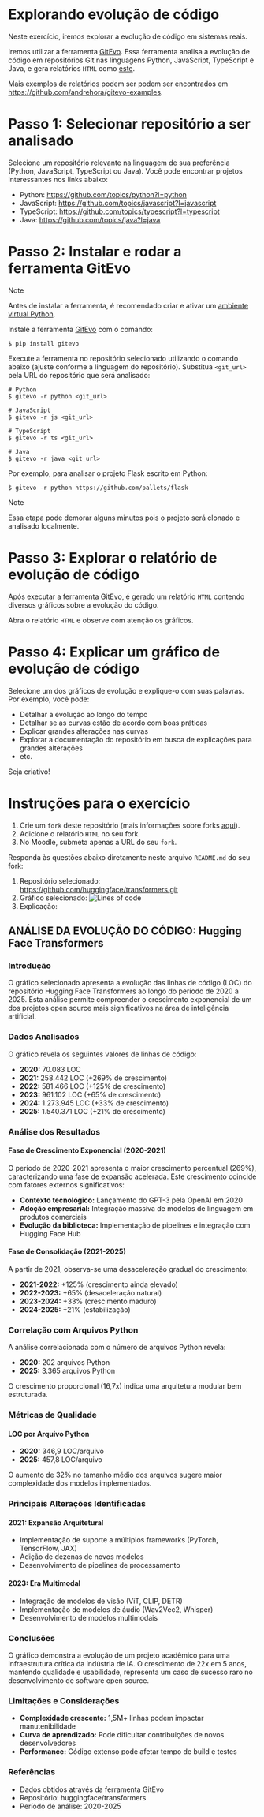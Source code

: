 # Explorando evolução de código

Neste exercício, iremos explorar a evolução de código em sistemas reais.

Iremos utilizar a ferramenta [GitEvo](https://github.com/andrehora/gitevo).
Essa ferramenta analisa a evolução de código em repositórios Git nas linguagens Python, JavaScript, TypeScript e Java, e gera relatórios `HTML` como [este](https://andrehora.github.io/gitevo-examples/python/pandas.html).

Mais exemplos de relatórios podem ser podem ser encontrados em https://github.com/andrehora/gitevo-examples.

# Passo 1: Selecionar repositório a ser analisado

Selecione um repositório relevante na linguagem de sua preferência (Python, JavaScript, TypeScript ou Java).
Você pode encontrar projetos interessantes nos links abaixo:

- Python: https://github.com/topics/python?l=python
- JavaScript: https://github.com/topics/javascript?l=javascript
- TypeScript: https://github.com/topics/typescript?l=typescript
- Java: https://github.com/topics/java?l=java

# Passo 2: Instalar e rodar a ferramenta GitEvo

> [!NOTE]
> Antes de instalar a ferramenta, é recomendado criar e ativar um [ambiente virtual Python](https://packaging.python.org/en/latest/guides/installing-using-pip-and-virtual-environments/#create-and-use-virtual-environments).

Instale a ferramenta [GitEvo](https://github.com/andrehora/gitevo) com o comando:

```
$ pip install gitevo
```

Execute a ferramenta no repositório selecionado utilizando o comando abaixo (ajuste conforme a linguagem do repositório).
Substitua `<git_url>` pela URL do repositório que será analisado:

```shell
# Python
$ gitevo -r python <git_url>

# JavaScript
$ gitevo -r js <git_url>

# TypeScript
$ gitevo -r ts <git_url>

# Java
$ gitevo -r java <git_url>
```

Por exemplo, para analisar o projeto Flask escrito em Python:

```
$ gitevo -r python https://github.com/pallets/flask
```

> [!NOTE]
> Essa etapa pode demorar alguns minutos pois o projeto será clonado e analisado localmente.

# Passo 3: Explorar o relatório de evolução de código

Após executar a ferramenta [GitEvo](https://github.com/andrehora/gitevo), é gerado um relatório `HTML` contendo diversos gráficos sobre a evolução do código.

Abra o relatório `HTML` e observe com atenção os gráficos.

# Passo 4: Explicar um gráfico de evolução de código

Selecione um dos gráficos de evolução e explique-o com suas palavras.
Por exemplo, você pode:

- Detalhar a evolução ao longo do tempo
- Detalhar se as curvas estão de acordo com boas práticas
- Explicar grandes alterações nas curvas
- Explorar a documentação do repositório em busca de explicações para grandes alterações
- etc.

Seja criativo!

# Instruções para o exercício

1. Crie um `fork` deste repositório (mais informações sobre forks [aqui](https://docs.github.com/pt/pull-requests/collaborating-with-pull-requests/working-with-forks/fork-a-repo)).
2. Adicione o relatório `HTML` no seu fork.
3. No Moodle, submeta apenas a URL do seu `fork`.

Responda às questões abaixo diretamente neste arquivo `README.md` do seu fork:

1. Repositório selecionado: https://github.com/huggingface/transformers.git
2. Gráfico selecionado: 
 ![Lines of code](image.png)
3. Explicação: 
## ANÁLISE DA EVOLUÇÃO DO CÓDIGO: Hugging Face Transformers

### Introdução

O gráfico selecionado apresenta a evolução das linhas de código (LOC) do repositório Hugging Face Transformers ao longo do período de 2020 a 2025. Esta análise permite compreender o crescimento exponencial de um dos projetos open source mais significativos na área de inteligência artificial.

### Dados Analisados

O gráfico revela os seguintes valores de linhas de código:
- **2020:** 70.083 LOC
- **2021:** 258.442 LOC (+269% de crescimento)
- **2022:** 581.466 LOC (+125% de crescimento)
- **2023:** 961.102 LOC (+65% de crescimento)
- **2024:** 1.273.945 LOC (+33% de crescimento)
- **2025:** 1.540.371 LOC (+21% de crescimento)

### Análise dos Resultados

#### Fase de Crescimento Exponencial (2020-2021)

O período de 2020-2021 apresenta o maior crescimento percentual (269%), caracterizando uma fase de expansão acelerada. Este crescimento coincide com fatores externos significativos:

- **Contexto tecnológico:** Lançamento do GPT-3 pela OpenAI em 2020
- **Adoção empresarial:** Integração massiva de modelos de linguagem em produtos comerciais
- **Evolução da biblioteca:** Implementação de pipelines e integração com Hugging Face Hub

#### Fase de Consolidação (2021-2025)

A partir de 2021, observa-se uma desaceleração gradual do crescimento:
- **2021-2022:** +125% (crescimento ainda elevado)
- **2022-2023:** +65% (desaceleração natural)
- **2023-2024:** +33% (crescimento maduro)
- **2024-2025:** +21% (estabilização)

### Correlação com Arquivos Python

A análise correlacionada com o número de arquivos Python revela:
- **2020:** 202 arquivos Python
- **2025:** 3.365 arquivos Python

O crescimento proporcional (16,7x) indica uma arquitetura modular bem estruturada.

### Métricas de Qualidade

#### LOC por Arquivo Python
- **2020:** 346,9 LOC/arquivo
- **2025:** 457,8 LOC/arquivo

O aumento de 32% no tamanho médio dos arquivos sugere maior complexidade dos modelos implementados.

### Principais Alterações Identificadas

#### 2021: Expansão Arquitetural
- Implementação de suporte a múltiplos frameworks (PyTorch, TensorFlow, JAX)
- Adição de dezenas de novos modelos
- Desenvolvimento de pipelines de processamento

#### 2023: Era Multimodal
- Integração de modelos de visão (ViT, CLIP, DETR)
- Implementação de modelos de áudio (Wav2Vec2, Whisper)
- Desenvolvimento de modelos multimodais

### Conclusões

O gráfico demonstra a evolução de um projeto acadêmico para uma infraestrutura crítica da indústria de IA. O crescimento de 22x em 5 anos, mantendo qualidade e usabilidade, representa um caso de sucesso raro no desenvolvimento de software open source.

### Limitações e Considerações

- **Complexidade crescente:** 1,5M+ linhas podem impactar manutenibilidade
- **Curva de aprendizado:** Pode dificultar contribuições de novos desenvolvedores
- **Performance:** Código extenso pode afetar tempo de build e testes

### Referências

- Dados obtidos através da ferramenta GitEvo
- Repositório: huggingface/transformers
- Período de análise: 2020-2025
